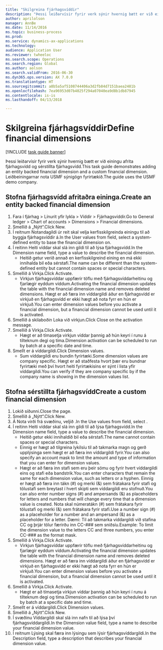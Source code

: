 ```yaml
--- 
title: "Skilgreina fjárhagsvíddir"
description: "Þessi leiðarvísir fyrir verk sýnir hvernig bætt er við einingu afrita fjárhagsvídd og sérstillta fjárhagsvídd."
author: aprilolson
manager: AnnBe
ms.date: 11/14/2016
ms.topic: business-process
ms.prod: 
ms.service: dynamics-ax-applications
ms.technology: 
audience: Application User
ms.reviewer: twheeloc
ms.search.scope: Operations
ms.search.region: Global
ms.author: aolson
ms.search.validFrom: 2016-06-30
ms.dyn365.ops.version: AX 7.0.0
ms.translationtype: HT
ms.sourcegitcommit: a8b5a5af5108744406a3d2fb84d7151baea2481b
ms.openlocfilehash: 7ea96953d07b4025f294a07040ea9d8b1db87945
ms.contentlocale: is-is
ms.lasthandoff: 04/13/2018

---
```

# <a name="define-financial-dimensions"></a><span data-ttu-id="f366c-103">Skilgreina fjárhagsvíddir</span><span class="sxs-lookup"><span data-stu-id="f366c-103">Define financial dimensions</span></span>

[!INCLUDE [task guide banner](../../includes/task-guide-banner.md)]

<span data-ttu-id="f366c-104">Þessi leiðarvísir fyrir verk sýnir hvernig bætt er við einingu afrita fjárhagsvídd og sérstillta fjárhagsvídd.</span><span class="sxs-lookup"><span data-stu-id="f366c-104">This task guide demonstrates adding an entity backed financial dimension and a custom financial dimension.</span></span>  <span data-ttu-id="f366c-105">Leiðbeiningarnar nota USMF sýnigögn fyrirtækið.</span><span class="sxs-lookup"><span data-stu-id="f366c-105">The guide uses the USMF demo company.</span></span>


## <a name="create-an-entity-backed-financial-dimension"></a><span data-ttu-id="f366c-106">Stofna fjárhagsvídd afritaðra eininga.</span><span class="sxs-lookup"><span data-stu-id="f366c-106">Create an entity backed financial dimension</span></span>
1. <span data-ttu-id="f366c-107">Fara í fjárhag > Línurit yfir lykla > Víddir > Fjárhagsvíddir.</span><span class="sxs-lookup"><span data-stu-id="f366c-107">Go to General ledger > Chart of accounts > Dimensions > Financial dimensions.</span></span>
2. <span data-ttu-id="f366c-108">Smellið á „Nýtt“.</span><span class="sxs-lookup"><span data-stu-id="f366c-108">Click New.</span></span>
3. <span data-ttu-id="f366c-109">Í reitnum Notandagildi úr reit skal velja kerfisskilgreinda einingu til að byggja fjárhagsvíddir á.</span><span class="sxs-lookup"><span data-stu-id="f366c-109">In the User values from field, select a system-defined entity to base the financial dimension on.</span></span> 
4. <span data-ttu-id="f366c-110">Í reitinn Heiti víddar skal slá inn gildi til að lýsa fjárhagsvídd.</span><span class="sxs-lookup"><span data-stu-id="f366c-110">In the Dimension name field, type a value to describe the financial dimension.</span></span>
    * <span data-ttu-id="f366c-111">Heitið getur verið annað en kerfisskilgreind eining en má ekki innihalda bil eða sérstafi.</span><span class="sxs-lookup"><span data-stu-id="f366c-111">The name can be different than the system-defined entity but cannot contain spaces or special characters.</span></span>  
5. <span data-ttu-id="f366c-112">Smellið á Virkja.</span><span class="sxs-lookup"><span data-stu-id="f366c-112">Click Activate.</span></span>
    * <span data-ttu-id="f366c-113">Virkjun fjárhagsvíddar uppfærir töflu með fjárhagsvíddarheitinu og fjarlægir eyddum víddum.</span><span class="sxs-lookup"><span data-stu-id="f366c-113">Activating the financial dimension updates the table with the financial dimension name and removes deleted dimensions.</span></span> <span data-ttu-id="f366c-114">Hægt er að færa inn víddargildi áður en fjárhagsvídd er virkjuð en fjárhagsvídd er ekki hægt að nota fyrr en hún er virkjuð.</span><span class="sxs-lookup"><span data-stu-id="f366c-114">You can enter dimension values before you activate a financial dimension, but a financial dimension cannot be used until it is activated.</span></span>  
6. <span data-ttu-id="f366c-115">Smellið á skilaboðin Loka við virkjun.</span><span class="sxs-lookup"><span data-stu-id="f366c-115">Click Close on the activation message.</span></span>
7. <span data-ttu-id="f366c-116">Smellið á Virkja.</span><span class="sxs-lookup"><span data-stu-id="f366c-116">Click Activate.</span></span>
    * <span data-ttu-id="f366c-117">Hægt er að tímasetja virkjun víddar þannig að hún keyri í runu á tilteknum degi og tíma.</span><span class="sxs-lookup"><span data-stu-id="f366c-117">Dimension activation can be scheduled to run by batch at a specific date and time.</span></span>  
8. <span data-ttu-id="f366c-118">Smellt er á víddargildi.</span><span class="sxs-lookup"><span data-stu-id="f366c-118">Click Dimension values.</span></span>
    * <span data-ttu-id="f366c-119">Sum víddargildi eru bundin fyrirtæki.</span><span class="sxs-lookup"><span data-stu-id="f366c-119">Some dimension values are company specific.</span></span> <span data-ttu-id="f366c-120">Hægt er að staðfesta hvort þær eru bundnar fyrirtæki með því hvort heiti fyrirtækisins er sýnt í lista yfir víddargildi.</span><span class="sxs-lookup"><span data-stu-id="f366c-120">You can verify if they are company specific by if the company name is showing in the dimension values list.</span></span>  

## <a name="create-a-custom-financial-dimension"></a><span data-ttu-id="f366c-121">Stofna sérstillta fjárhagsvídd</span><span class="sxs-lookup"><span data-stu-id="f366c-121">Create a custom financial dimension</span></span>
1. <span data-ttu-id="f366c-122">Lokið síðunni.</span><span class="sxs-lookup"><span data-stu-id="f366c-122">Close the page.</span></span>
2. <span data-ttu-id="f366c-123">Smellið á „Nýtt“.</span><span class="sxs-lookup"><span data-stu-id="f366c-123">Click New.</span></span>
3. <span data-ttu-id="f366c-124">Á Nota virði frá svæðinu, veljið <Custom dimension>.</span><span class="sxs-lookup"><span data-stu-id="f366c-124">In the Use values from field, select <Custom dimension>.</span></span>
4. <span data-ttu-id="f366c-125">Í reitinn Heiti víddar skal slá inn gildi til að lýsa fjárhagsvídd.</span><span class="sxs-lookup"><span data-stu-id="f366c-125">In the Dimension name field, type a value to describe the financial dimension.</span></span>
    * <span data-ttu-id="f366c-126">Heitið getur ekki innihaldið bil eða sérstafi.</span><span class="sxs-lookup"><span data-stu-id="f366c-126">The name cannot contain spaces or special characters.</span></span>  
    * <span data-ttu-id="f366c-127">Einnig er hægt að tilgreina lykilsíu til að takmarka magn og gerð upplýsinga sem hægt er að færa inn víddargildi fyrir.</span><span class="sxs-lookup"><span data-stu-id="f366c-127">You can also specify an account mask to limit the amount and type of information that you can enter for dimension values.</span></span>   
    * <span data-ttu-id="f366c-128">Hægt er að færa inn stafi sem eru þeir sömu og fyrir hvert víddargildi eins og stafi eða bandstrik.</span><span class="sxs-lookup"><span data-stu-id="f366c-128">You can enter characters that remain the same for each dimension value, such as letters or a hyphen.</span></span> <span data-ttu-id="f366c-129">Einnig er hægt að færa inn tákn (#) og merki (&) sem frátakara fyrir stafi og tölustafi sem breytast í hvert skipti sem víddargildi eru stofnuð.</span><span class="sxs-lookup"><span data-stu-id="f366c-129">You can also enter number signs (#) and ampersands (&) as placeholders for letters and numbers that will change every time that a dimension value is created.</span></span> <span data-ttu-id="f366c-130">Nota skal númeratákn (#) sem frátakara fyrir tölustafi og merki (&) sem frátakara fyrir stafi.</span><span class="sxs-lookup"><span data-stu-id="f366c-130">Use a number sign (#) as a placeholder for a number and an ampersand (&) as a placeholder for a letter.</span></span>  <span data-ttu-id="f366c-131">Dæmi: Til að takmarka víddargildi við stafina CC og þrjár tölur færirðu inn CC-### sem sniðsíu.</span><span class="sxs-lookup"><span data-stu-id="f366c-131">Example: To limit the dimension value to the letters CC and three numbers, you enter CC-### as the format mask.</span></span>  
5. <span data-ttu-id="f366c-132">Smellið á Virkja.</span><span class="sxs-lookup"><span data-stu-id="f366c-132">Click Activate.</span></span>
    * <span data-ttu-id="f366c-133">Virkjun fjárhagsvíddar uppfærir töflu með fjárhagsvíddarheitinu og fjarlægir eyddum víddum.</span><span class="sxs-lookup"><span data-stu-id="f366c-133">Activating the financial dimension updates the table with the financial dimension name and removes deleted dimensions.</span></span> <span data-ttu-id="f366c-134">Hægt er að færa inn víddargildi áður en fjárhagsvídd er virkjuð en fjárhagsvídd er ekki hægt að nota fyrr en hún er virkjuð.</span><span class="sxs-lookup"><span data-stu-id="f366c-134">You can enter dimension values before you activate a financial dimension, but a financial dimension cannot be used until it is activated.</span></span>  
6. <span data-ttu-id="f366c-135">Smellið á Virkja.</span><span class="sxs-lookup"><span data-stu-id="f366c-135">Click Activate.</span></span>
    * <span data-ttu-id="f366c-136">Hægt er að tímasetja virkjun víddar þannig að hún keyri í runu á tilteknum degi og tíma.</span><span class="sxs-lookup"><span data-stu-id="f366c-136">Dimension activation can be scheduled to run by batch at a specific date and time.</span></span>  
7. <span data-ttu-id="f366c-137">Smellt er á víddargildi.</span><span class="sxs-lookup"><span data-stu-id="f366c-137">Click Dimension values.</span></span>
8. <span data-ttu-id="f366c-138">Smellið á „Nýtt“.</span><span class="sxs-lookup"><span data-stu-id="f366c-138">Click New.</span></span>
9. <span data-ttu-id="f366c-139">Í svæðinu Víddargildi skal slá inn nafn til að lýsa því fjárhagsvíddargildi.</span><span class="sxs-lookup"><span data-stu-id="f366c-139">In the Dimension value field, type a name to describe your financial dimension value.</span></span>
10. <span data-ttu-id="f366c-140">Í reitnum Lýsing skal færa inn lýsingu sem lýsir fjárhagsvíddargildi.</span><span class="sxs-lookup"><span data-stu-id="f366c-140">In the Description field, type a description that describes your financial dimension value.</span></span>


